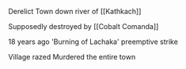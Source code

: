 Derelict Town down river of [[Kathkach]]

Supposedly destroyed by [[Cobalt Comanda]]

18 years ago
'Burning of Lachaka'
preemptive strike

Village razed
Murdered the entire town